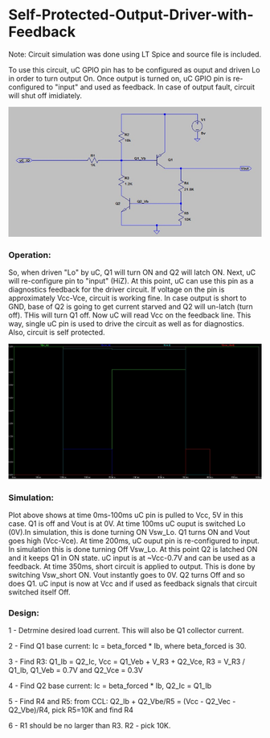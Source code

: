 # Self-Protected-Output-Driver-with-Feedback

Note: Circuit simulation was done using LT Spice and source file is included.

To use this circuit, uC GPIO pin has to be configured as ouput and driven Lo in order to turn output On. Once output is turned on, uC GPIO pin is re-configured to "input" and used as feedback.
In case of output fault, circuit will shut off imidiately.

![Alt Text](/img/circuit.jpg)

### Operation:
So, when driven "Lo" by uC, Q1 will turn ON and Q2 will latch ON. 
Next, uC will re-configure pin to "input" (HiZ). At this point, uC can use this pin as a diagnostics feedback for the driver circuit. If voltage on the pin is approximately Vcc-Vce, circuit is working fine.
In case output is short to GND, base of Q2 is going to get current starved and Q2 will un-latch (turn off). THis will turn Q1 off. Now uC will read Vcc on the feedback line.
This way, single uC pin is used to drive the circuit as well as for diagnostics. Also, circuit is self protected.

![Alt Text](/img/simulation.jpg)

### Simulation:
Plot above shows at time 0ms-100ms uC pin is pulled to Vcc, 5V in this case. Q1 is off and Vout is at 0V.
At time 100ms uC ouput is switched Lo (0V).In simulation, this is done turning ON Vsw_Lo. Q1 turns ON and Vout goes high (Vcc-Vce). 
At time 200ms, uC ouput pin is re-configured to input. In simulation this is done turning Off Vsw_Lo. At this point Q2 is latched ON and it keeps Q1 in ON state. uC input is at ~Vcc-0.7V and can be used as a feedback.
At time 350ms, short circuit is applied to output. This is done by switching Vsw_short ON.  Vout instantly goes to 0V. Q2 turns Off and so does Q1. uC input is now at Vcc and if used as feedback signals that circuit switched itself Off.

### Design:
1 - Detrmine desired load current. This will also be Q1 collector current.

2 - Find Q1 base current: Ic = beta_forced * Ib, where beta_forced is 30.

3 - Find R3: Q1_Ib = Q2_Ic, Vcc = Q1_Veb + V_R3 + Q2_Vce, R3 = V_R3 / Q1_Ib, Q1_Veb = 0.7V and Q2_Vce = 0.3V

4 - Find Q2 base current: Ic = beta_forced * Ib, Q2_Ic = Q1_Ib

5 - Find R4 and R5: from CCL: Q2_Ib + Q2_Vbe/R5 = (Vcc - Q2_Vec - Q2_Vbe)/R4, pick R5=10K and find R4

6 - R1 should be no larger than R3. R2 - pick 10K.

